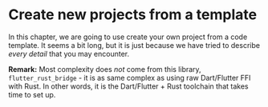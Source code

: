 # Create new projects from a template

In this chapter, we are going to use create your own project from a code template. It seems a bit long, but it is just because we have tried to describe _every detail_ that you may encounter.

**Remark:** Most complexity does _not_ come from this library, `flutter_rust_bridge` - it is as same complex as using raw Dart/Flutter FFI with Rust. In other words, it is the Dart/Flutter + Rust toolchain that takes time to set up.
